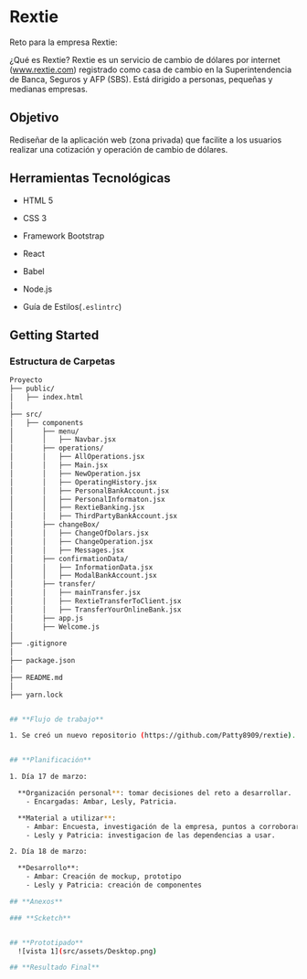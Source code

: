 # Rextie

Reto para la empresa Rextie:

¿Qué es Rextie?
Rextie es un servicio de cambio de dólares por internet (www.rextie.com) registrado
como casa de cambio en la Superintendencia de Banca, Seguros y AFP (SBS). Está
dirigido a personas, pequeñas y medianas empresas.

## **Objetivo**

Rediseñar de la aplicación web (zona privada) que facilite a los usuarios realizar una cotización y operación de cambio de dólares.

## **Herramientas Tecnológicas**

* HTML 5

* CSS 3

* Framework Bootstrap

* React

* Babel

* Node.js

* Guía de Estilos(`.eslintrc`)

## **Getting Started**

### **Estructura de Carpetas**

```bash
Proyecto
├── public/
│   ├── index.html
│
├── src/
│   ├── components
│       ├── menu/
│       │   ├── Navbar.jsx
│       ├── operations/
│       │   ├── AllOperations.jsx
│       │   ├── Main.jsx
│       │   ├── NewOperation.jsx
│       │   ├── OperatingHistory.jsx
│       │   ├── PersonalBankAccount.jsx
│       │   ├── PersonalInformaton.jsx
│       │   ├── RextieBanking.jsx
│       │   ├── ThirdPartyBankAccount.jsx
│       ├── changeBox/
│       │   ├── ChangeOfDolars.jsx
│       │   ├── ChangeOperation.jsx
│       │   ├── Messages.jsx
│       ├── confirmationData/
│       │   ├── InformationData.jsx
│       │   ├── ModalBankAccount.jsx
│       ├── transfer/
│       │   ├── mainTransfer.jsx
│       │   ├── RextieTransferToClient.jsx
│       │   ├── TransferYourOnlineBank.jsx
│       ├── app.js
│       ├── Welcome.js
│
├── .gitignore
│
├── package.json
│
├── README.md 
│
├── yarn.lock


## **Flujo de trabajo**

1. Se creó un nuevo repositorio (https://github.com/Patty8909/rextie).


## **Planificación**

1. Día 17 de marzo:

  **Organización personal**: tomar decisiones del reto a desarrollar.
    - Encargadas: Ambar, Lesly, Patricia.

  **Material a utilizar**: 
    - Ambar: Encuesta, investigación de la empresa, puntos a corroborar.
    - Lesly y Patricia: investigacion de las dependencias a usar.

2. Día 18 de marzo:

  **Desarrollo**: 
    - Ambar: Creación de mockup, prototipo
    - Lesly y Patricia: creación de componentes

## **Anexos**

### **Scketch**


## **Prototipado**
  ![vista 1](src/assets/Desktop.png)

## **Resultado Final**

